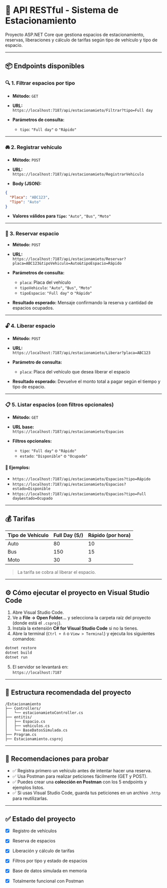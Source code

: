 # 🚗 API RESTful - Sistema de Estacionamiento

Proyecto ASP.NET Core que gestiona espacios de estacionamiento, reservas, liberaciones y cálculo de tarifas según tipo de vehículo y tipo de espacio.

---

## 📦 Endpoints disponibles

### 🔍 1. Filtrar espacios por tipo

- **Método:** `GET`  
- **URL:**  
  `https://localhost:7187/api/estacionamieto/Filtrar?tipo=Full day`

- **Parámetros de consulta:**
  - `tipo`: `"Full day"` o `"Rápido"`

---

### 🚘 2. Registrar vehículo

- **Método:** `POST`  
- **URL:**  
  `https://localhost:7187/api/estacionamieto/RegistrarVehiculo`

- **Body (JSON):**
```json
{
  "Placa": "ABC123",
  "Tipo": "Auto"
}
```

- **Valores válidos para `Tipo`:** `"Auto"`, `"Bus"`, `"Moto"`

---

### 📅 3. Reservar espacio

- **Método:** `POST`  
- **URL:**  
  `https://localhost:7187/api/estacionamieto/Reservar?placa=ABC123&tipoVehiculo=Auto&tipoEspacio=Rápido`

- **Parámetros de consulta:**
  - `placa`: Placa del vehículo
  - `tipoVehiculo`: `"Auto"`, `"Bus"`, `"Moto"`
  - `tipoEspacio`: `"Full day"` o `"Rápido"`

- **Resultado esperado:** Mensaje confirmando la reserva y cantidad de espacios ocupados.

---

### 🔓 4. Liberar espacio

- **Método:** `POST`  
- **URL:**  
  `https://localhost:7187/api/estacionamieto/Liberar?placa=ABC123`

- **Parámetro de consulta:**
  - `placa`: Placa del vehículo que desea liberar el espacio

- **Resultado esperado:** Devuelve el monto total a pagar según el tiempo y tipo de espacio.

---

### 📋 5. Listar espacios (con filtros opcionales)

- **Método:** `GET`  
- **URL base:**  
  `https://localhost:7187/api/estacionamieto/Espacios`

- **Filtros opcionales:**
  - `tipo`: `"Full day"` o `"Rápido"`
  - `estado`: `"Disponible"` o `"Ocupado"`

#### 🔧 Ejemplos:

- `https://localhost:7187/api/estacionamieto/Espacios?tipo=Rápido`
- `https://localhost:7187/api/estacionamieto/Espacios?estado=Disponible`
- `https://localhost:7187/api/estacionamieto/Espacios?tipo=Full day&estado=Ocupado`

---

## 💰 Tarifas

| Tipo de Vehículo | Full Day (S/) | Rápido (por hora) |
|------------------|----------------|-------------------|
| Auto             | 80             | 10                |
| Bus              | 150            | 15                |
| Moto             | 30             | 3                 |

> La tarifa se cobra al liberar el espacio.

---

## ⚙️ Cómo ejecutar el proyecto en Visual Studio Code

1. Abre Visual Studio Code.
2. Ve a **File → Open Folder...** y selecciona la carpeta raíz del proyecto (donde está el `.csproj`).
3. Instala la extensión **C# for Visual Studio Code** si no la tienes.
4. Abre la terminal (`Ctrl + ñ` o `View > Terminal`) y ejecuta los siguientes comandos:

```bash
dotnet restore
dotnet build
dotnet run
```

5. El servidor se levantará en:  
   `https://localhost:7187`

---

## 📁 Estructura recomendada del proyecto

```
/Estacionamiento
├── Controllers/
│   └── estacionamietoController.cs
├── entitis/
│   ├── Espacio.cs
│   ├── vehiculos.cs
│   └── BaseDatosSimulada.cs
├── Program.cs
├── Estacionamiento.csproj
```

---

## 🧠 Recomendaciones para probar

- ✅ Registra primero un vehículo antes de intentar hacer una reserva.
- ✅ Usa Postman para realizar peticiones fácilmente (GET y POST).
- ✅ Puedes crear una **colección en Postman** con los 5 endpoints y ejemplos listos.
- ✅ Si usas Visual Studio Code, guarda tus peticiones en un archivo `.http` para reutilizarlas.

---

## ✅ Estado del proyecto

- [x] Registro de vehículos  
- [x] Reserva de espacios  
- [x] Liberación y cálculo de tarifas  
- [x] Filtros por tipo y estado de espacios  
- [x] Base de datos simulada en memoria  
- [x] Totalmente funcional con Postman


